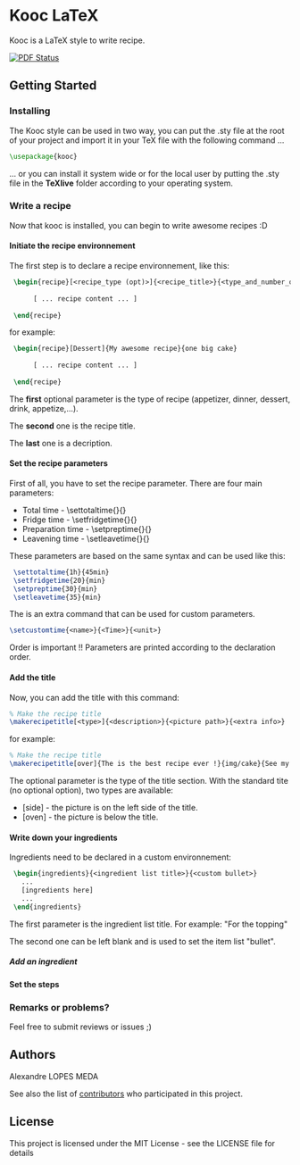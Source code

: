 # Kooc LaTeX

Kooc is a LaTeX style to write recipe.

[![PDF Status](https://www.sharelatex.com/github/repos/Xeladem/kooc-latex/builds/latest/badge.svg)](https://www.sharelatex.com/github/repos/Xeladem/kooc-latex/builds/latest/output.pdf)
## Getting Started
### Installing

The Kooc style can be used in two way, you can put the .sty file at the root of your project and import it in your TeX file with the following command ...

```latex
\usepackage{kooc}
```

... or you can install it system wide or for the local user by putting the .sty file in the **TeXlive** folder according to your operating system. 

### Write a recipe

Now that kooc is installed, you can begin to write awesome recipes :D

#### Initiate the recipe environnement
The first step is to declare a recipe environnement, like this:

```latex
 \begin{recipe}[<recipe_type (opt)>]{<recipe_title>}{<type_and_number_of_elements>}
 
      [ ... recipe content ... ]
      
 \end{recipe}
```

for example:
```latex
 \begin{recipe}[Dessert]{My awesome recipe}{one big cake}
 
      [ ... recipe content ... ]
      
 \end{recipe}
```

The **first** optional parameter is the type of recipe (appetizer, dinner, dessert, drink, appetize,...).

The **second** one is the recipe title.

The **last** one is a decription.

#### Set the recipe parameters

First of all, you have to set the recipe parameter. There are four main parameters:
 * Total time - \settotaltime{<Time>}{<unit>}
 * Fridge time - \setfridgetime{<Time>}{<unit>}
 * Preparation time - \setpreptime{<Time>}{<unit>}
 * Leavening time - \setleavetime{<Time>}{<unit>}
 
These parameters are based on the same syntax and can be used like this:
```latex
 \settotaltime{1h}{45min}
 \setfridgetime{20}{min}
 \setpreptime{30}{min}
 \setleavetime{35}{min}
```

The is an extra command that can be used for custom parameters.
```latex
\setcustomtime{<name>}{<Time>}{<unit>}
```

Order is important !! Parameters are printed according to the declaration order.

#### Add the title

Now, you can add the title with this command:

```latex
% Make the recipe title
\makerecipetitle[<type>]{<description>}{<picture path>}{<extra info>}
```

for example:

```latex
% Make the recipe title
\makerecipetitle[over]{The is the best recipe ever !}{img/cake}{See my website <website>}
```

The optional parameter is the type of the title section. With the standard tite (no optional option), two types are available:
 * [side] - the picture is on the left side of the title.
 * [oven] - the picture is below the title.

#### Write down your ingredients

Ingredients need to be declared in a custom environnement:

```latex
 \begin{ingredients}{<ingredient list title>}{<custom bullet>}
   ...
   [ingredients here]
   ...
 \end{ingredients}
```

The first parameter is the ingredient list title. For example: "For the topping"

The second one can be left blank and is used to set the item list "bullet".

##### Add an ingredient


#### Set the steps


### Remarks or problems?

Feel free to submit reviews or issues ;)

## Authors

Alexandre LOPES MEDA

See also the list of [contributors](https://github.com/Xeladem/kooc-latex/contributors) who participated in this project.

## License

This project is licensed under the MIT License - see the LICENSE file for details
